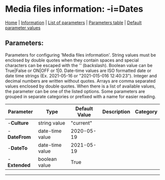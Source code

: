 # Media files information: -i=Dates

[Home](../README.MD) | [Information](dates_info.md) | [List of parameters](dates_parameters_list.md) | [Parameters table](dates_parameters_table.md) |  [Default parameter values](dates_parameters_defaults.md)

## Parameters:
Parameters for configuring 'Media files information'. String values must be enclosed by double quotes when
they contain spaces and special characters can be escaped with the '\' (backslash). Boolean value can be
True|False or ON|OFF or 1|0. Date-time values are ISO formatted date or date time strings (Ex. 2021-05-16 or
"2021-015-016 12:40:23"). Integer and decimal numbers are written without quotes. Arrays are comma separated
values enclosed by double quotes. When there is a list of available values, the parameter can be one of the
listed options. Some parameters are grouped in separate categories or prefixed with a name for easier reading.

 Parameter     | Type            | Default Value | Description | Category
 ------------- | --------------- | ------------- | ----------- | -------- 
 -**Culture**  | string value    | "current"     |             |         
 -**DateFrom** | date-time value | 2020-05-19    |             |         
 -**DateTo**   | date-time value | 2021-05-19    |             |         
 -**Extended** | boolean value   | True          |             |         

------------------------------------------------------------

